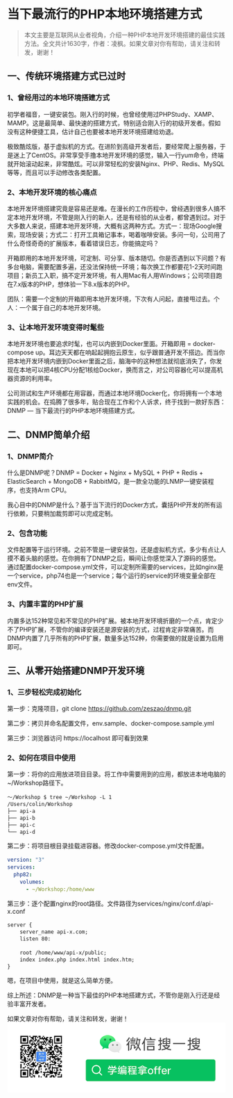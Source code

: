 # 当下最流行的PHP本地环境搭建方式

> 本文主要是互联网从业者视角，介绍一种PHP本地开发环境搭建的最佳实践方法。全文共计1630字，作者：凌枫。如果文章对你有帮助，请关注和转发，谢谢！

## 一、传统环境搭建方式已过时

### 1、曾经用过的本地环境搭建方式

初学者福音，一键安装包。刚入行的时候，也曾经使用过PHPStudy、XAMP、MAMP。这是最简单、最快速的搭建方式，特别适合刚入行的初级开发者。假如没有这种便捷工具，估计自己也要被本地开发环境搭建给劝退。

极致酷炫版，基于虚拟机的方式。在进阶到高级开发者后，要经常爬上服务器，于是迷上了CentOS。非常享受手撸本地开发环境的感觉，输入一行yum命令，终端就开始滚动起来，非常酷炫。可以非常轻松的安装Nginx、PHP、Redis、MySQL等等，而且可以手动修改各类配置。

### 2、本地开发环境的核心痛点

本地开发环境搭建究竟是容易还是难。在漫长的工作历程中，曾经遇到很多人搞不定本地开发环境，不管是刚入行的新人，还是有经验的从业者，都曾遇到过。对于大多数人来说，搭建本地开发环境，大概有这两种方式。方式一：现场Google搜索，现场安装；方式二：打开工具箱记事本，喝着咖啡安装。多问一句，公司用了什么奇怪奇奇的扩展版本，看着错误日志，你能搞定吗？

开箱即用的本地开发环境，可定制、可分享、版本随切。你是否遇到以下问题？有多台电脑，需要配置多遍，还没法保持统一环境；每次换工作都要花1-2天时间跑项目；新员工入职，搞不定开发环境，有人用Mac有人用Windows；公司项目跑在7.x版本的PHP，想体验一下8.x版本的PHP。

团队：需要一个定制的开箱即用本地开发环境，下次有人问起，直接甩过去。个人：一个属于自己的本地开发环境。

### 3、让本地开发环境变得时髦些

本地开发环境也要追求时髦，也可以内嵌到Docker里面。开箱即用 = docker-compose up。耳边天天都在响起起拥抱云原生，似乎跟普通开发不搭边。而当你把本地开发环境内嵌到Docker里面之后，脑海中的这种想法就彻底消失了，你发现在本地可以把4核CPU分配1核给Docker，换而言之，对公司容器化可以提高机器资源的利用率。

公司测试和生产环境都在用容器，而通过本地环境Docker化，你将拥有一个本地实践的机会。在捣腾了很多年，贴合现在工作和个人诉求，终于找到一款好东西：DNMP — 当下最流行的PHP本地环境搭建方式。

## 二、DNMP简单介绍

### 1、DNMP简介

什么是DNMP呢？DNMP = Docker + Nginx + MySQL + PHP + Redis + ElasticSearch + MongoDB + RabbitMQ，是一款全功能的LNMP一键安装程序，也支持Arm CPU。

我心目中的DNMP是什么？基于当下流行的Docker方式，囊括PHP开发的所有运行依赖，只要稍加裁剪即可以完成定制。

### 2、包含功能

文件配置等于运行环境。之前不管是一键安装包，还是虚拟机方式，多少有点让人摸不着头脑的感觉。在你拥有了DNMP之后，瞬间让你感觉深入了源码的感觉。通过配置docker-compose.yml文件，可以定制所需要的services，比如nginx是一个service，php74也是一个service；每个运行的service的环境变量全部在env文件。

### 3、内置丰富的PHP扩展

内置多达152种常见和不常见的PHP扩展。被本地开发环境折磨的一个点，肯定少不了PHP扩展，不管你的编译安装还是源安装的方式，过程肯定非常痛苦。而DNMP内置了几乎所有的PHP扩展，数量多达152种，你需要做的就是设置为启用即可。

## 三、从零开始搭建DNMP开发环境

### 1、三步轻松完成初始化

第一步：克隆项目，git clone https://github.com/zeszao/dnmp.git

第二步：拷贝并命名配置文件，env.sample、docker-compose.sample.yml

第三步：浏览器访问 https://localhost 即可看到效果

### 2、如何在项目中使用

第一步：将你的应用放进项目目录。将工作中需要用到的应用，都放进本地电脑的~/Workshop路径下。

```text
～/Workshop $ tree ~/Workshop -L 1
/Users/colin/Workshop
├── api-a
├── api-b
├── api-c
└── api-d
```

第二步：将项目根目录挂载进容器。修改docker-compose.yml文件配置。

```yaml
version: "3"
services:
  php82:
    volumes:
      - ~/Workshop:/home/www 
```

第三步：逐个配置nginx的root路径。文件路径为services/nginx/conf.d/api-x.conf

```text
server {
    server_name api-x.com;
    listen 80:
    
    root /home/www/api-x/public;
    index index.php index.html index.htm;
}
```

嗯，在项目中使用，就是这么简单方便。

综上所述：DNMP是一种当下最佳的PHP本地搭建方式，不管你是刚入行还是经验丰富开发者。

如果文章对你有帮助，请关注和转发，谢谢！
![qr](../assets/qr.png)
